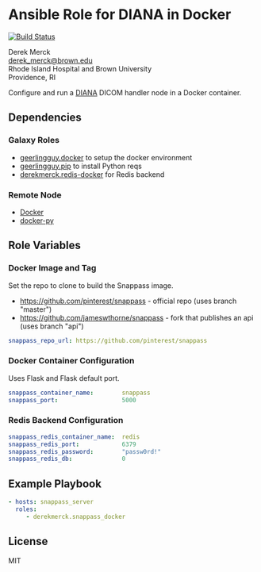 Ansible Role for DIANA in Docker
===================================

[![Build Status](https://travis-ci.org/derekmerck/ansible-diana-docker.svg?branch=master)](https://travis-ci.org/derekmerck/ansible-diana-docker)

Derek Merck  
<derek_merck@brown.edu>  
Rhode Island Hospital and Brown University  
Providence, RI  

Configure and run a [DIANA](https://github.com/derekmerck/DIANA) DICOM handler node in a Docker container.


Dependencies
------------

### Galaxy Roles

- [geerlingguy.docker](https://github.com/geerlingguy/ansible-role-docker) to setup the docker environment
- [geerlingguy.pip](https://github.com/geerlingguy/ansible-role-pip) to install Python reqs
- [derekmerck.redis-docker](https://github.com/derekmerck/ansible-redis-docker) for Redis backend


### Remote Node

- [Docker][]
- [docker-py][]

[Docker]: https://www.docker.com
[docker-py]: https://docker-py.readthedocs.io


Role Variables
--------------

### Docker Image and Tag

Set the repo to clone to build the Snappass image.

- https://github.com/pinterest/snappass - official repo (uses branch "master")
- https://github.com/jameswthorne/snappass - fork that publishes an api (uses branch "api")

```yaml
snappass_repo_url: https://github.com/pinterest/snappass
```

### Docker Container Configuration

Uses Flask and Flask default port.

```yaml
snappass_container_name:        snappass
snappass_port:                  5000
```

### Redis Backend Configuration

```yaml
snappass_redis_container_name:  redis
snappass_redis_port:            6379
snappass_redis_password:        "passw0rd!"
snappass_redis_db:              0
```


Example Playbook
----------------

```yaml
- hosts: snappass_server
  roles:
     - derekmerck.snappass_docker
```


License
-------

MIT